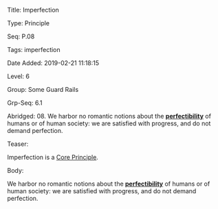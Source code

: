 Title:  Imperfection

Type:   Principle

Seq:    P.08

Tags:   imperfection

Date Added: 2019-02-21 11:18:15

Level:  6

Group:  Some Guard Rails

Grp-Seq: 6.1

Abridged: 08. We harbor no romantic notions about the **[perfectibility](https://www.Practopian.org/tags/imperfection.html)** of humans or of human society: we are satisfied with progress, and do not demand perfection.

Teaser: 
 
Imperfection is a [Core Principle](../core/principles.html).


Body:   
 
We harbor no romantic notions about the **[perfectibility][imperfection]** of humans or of human society: we are satisfied with progress, and do not demand perfection.


[imperfection]: ../tags/imperfection.html


